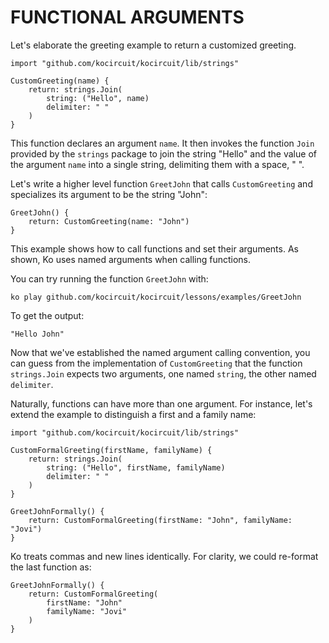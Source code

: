 # FUNCTIONAL ARGUMENTS

Let's elaborate the greeting example to return a customized greeting.

	import "github.com/kocircuit/kocircuit/lib/strings"

	CustomGreeting(name) {
		return: strings.Join(
			string: ("Hello", name)
			delimiter: " "
		)
	}

This function declares an argument `name`. It then invokes the 
function `Join` provided by the `strings` package to join
the string "Hello" and the value of the argument `name` into
a single string, delimiting them with a space, " ".

Let's write a higher level function `GreetJohn` that calls `CustomGreeting`
and specializes its argument to be the string "John":

	GreetJohn() {
		return: CustomGreeting(name: "John")
	}

This example shows how to call functions and set their arguments.
As shown, Ko uses named arguments when calling functions.

You can try running the function `GreetJohn` with:

	ko play github.com/kocircuit/kocircuit/lessons/examples/GreetJohn

To get the output:

	"Hello John"

Now that we've established the named argument calling convention,
you can guess from the implementation of `CustomGreeting` that
the function `strings.Join` expects two arguments, one named 
`string`, the other named `delimiter`.

Naturally, functions can have more than one argument. For instance,
let's extend the example to distinguish a first and a family name:

	import "github.com/kocircuit/kocircuit/lib/strings"

	CustomFormalGreeting(firstName, familyName) {
		return: strings.Join(
			string: ("Hello", firstName, familyName)
			delimiter: " "
		)
	}

	GreetJohnFormally() {
		return: CustomFormalGreeting(firstName: "John", familyName: "Jovi")
	}

Ko treats commas and new lines identically. For clarity, we could re-format
the last function as:

	GreetJohnFormally() {
		return: CustomFormalGreeting(
			firstName: "John"
			familyName: "Jovi"
		)
	}
